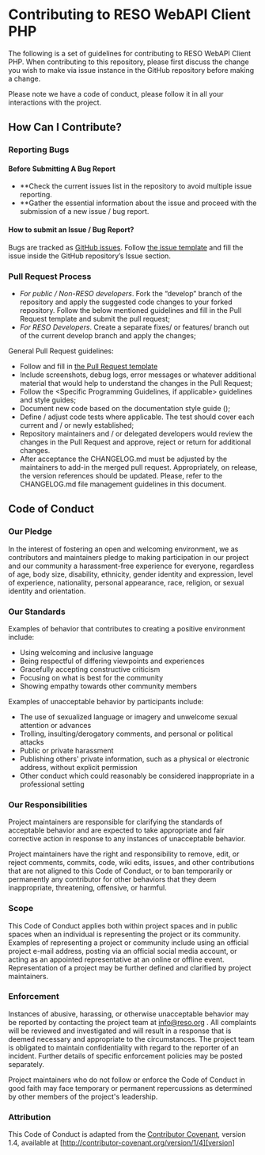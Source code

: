 # Contributing to RESO WebAPI Client PHP

The following is a set of guidelines for contributing to RESO WebAPI Client PHP. When contributing to this repository, please first discuss the change you wish to make via issue instance in the GitHub repository before making a change. 

Please note we have a code of conduct, please follow it in all your interactions with the project.

## How Can I Contribute?

### Reporting Bugs

#### Before Submitting A Bug Report

* **Check the current issues list in the repository to avoid multiple issue reporting.
* **Gather the essential information about the issue and proceed with the submission of a new issue / bug report.

#### How to submit an Issue / Bug Report?

Bugs are tracked as [GitHub issues](https://guides.github.com/features/issues/). Follow [the issue template](ISSUE_TEMPLATE.md) and fill the issue inside the GitHub repository’s Issue section.


### Pull Request Process

* _For public / Non-RESO developers_. Fork the “develop” branch of the repository and apply the suggested code changes to your forked repository. Follow the below mentioned guidelines and fill in the Pull Request template and submit the pull request;
* _For RESO Developers_. Create a separate fixes/<fix-name> or features/<feature-name> branch out of the current develop branch and apply the changes;


General Pull Request guidelines:
* Follow and fill in [the Pull Request template](PULL_REQUEST_TEMPLATE.md)
* Include screenshots, debug logs, error messages or whatever additional material that would help to understand the changes in the Pull Request;
* Follow the <Specific Programming Guidelines, if applicable> guidelines and style guides;
* Document new code based on the documentation style guide (<If applicable and code documentation system is used>);
* Define / adjust code tests where applicable. The test should cover each current and / or newly established;
* Repository maintainers and / or delegated developers would review the changes in the Pull Request and approve, reject or return for additional changes.
* After acceptance the CHANGELOG.md must be adjusted by the maintainers to add-in the merged pull request. Appropriately, on release, the version references should be updated. Please, refer to the CHANGELOG.md file management guidelines in this document.

## Code of Conduct

### Our Pledge

In the interest of fostering an open and welcoming environment, we as
contributors and maintainers pledge to making participation in our project and
our community a harassment-free experience for everyone, regardless of age, body
size, disability, ethnicity, gender identity and expression, level of experience,
nationality, personal appearance, race, religion, or sexual identity and
orientation.

### Our Standards

Examples of behavior that contributes to creating a positive environment
include:

* Using welcoming and inclusive language
* Being respectful of differing viewpoints and experiences
* Gracefully accepting constructive criticism
* Focusing on what is best for the community
* Showing empathy towards other community members

Examples of unacceptable behavior by participants include:

* The use of sexualized language or imagery and unwelcome sexual attention or
advances
* Trolling, insulting/derogatory comments, and personal or political attacks
* Public or private harassment
* Publishing others' private information, such as a physical or electronic
  address, without explicit permission
* Other conduct which could reasonably be considered inappropriate in a
  professional setting

### Our Responsibilities

Project maintainers are responsible for clarifying the standards of acceptable
behavior and are expected to take appropriate and fair corrective action in
response to any instances of unacceptable behavior.

Project maintainers have the right and responsibility to remove, edit, or
reject comments, commits, code, wiki edits, issues, and other contributions
that are not aligned to this Code of Conduct, or to ban temporarily or
permanently any contributor for other behaviors that they deem inappropriate,
threatening, offensive, or harmful.

### Scope

This Code of Conduct applies both within project spaces and in public spaces
when an individual is representing the project or its community. Examples of
representing a project or community include using an official project e-mail
address, posting via an official social media account, or acting as an appointed
representative at an online or offline event. Representation of a project may be
further defined and clarified by project maintainers.

### Enforcement

Instances of abusive, harassing, or otherwise unacceptable behavior may be
reported by contacting the project team at info@reso.org . All
complaints will be reviewed and investigated and will result in a response that
is deemed necessary and appropriate to the circumstances. The project team is
obligated to maintain confidentiality with regard to the reporter of an incident.
Further details of specific enforcement policies may be posted separately.

Project maintainers who do not follow or enforce the Code of Conduct in good
faith may face temporary or permanent repercussions as determined by other
members of the project's leadership.

### Attribution

This Code of Conduct is adapted from the [Contributor Covenant][homepage], version 1.4,
available at [http://contributor-covenant.org/version/1/4][version]

[homepage]: http://contributor-covenant.org
[version]: http://contributor-covenant.org/version/1/4/